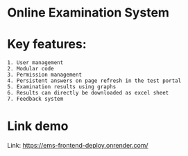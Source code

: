 # Online Examination System

# Key features:
    1. User management
    2. Modular code
    3. Permission management
    4. Persistent answers on page refresh in the test portal
    5. Examination results using graphs
    6. Results can directly be downloaded as excel sheet
    7. Feedback system
 
# Link demo

Link: https://ems-frontend-deploy.onrender.com/

